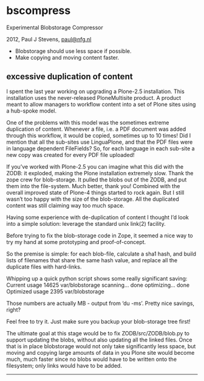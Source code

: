 bscompress
==========

Experimental Blobstorage Compressor

2012, Paul J Stevens, paul@nfg.nl


- Blobstorage should use less space if possible.
- Make copying and moving content faster.

excessive duplication of content
--------------------------------

I spent the last year working on upgrading a Plone-2.5 installation. This installation uses the never-released PloneMultisite product. A product meant to allow managers to workflow content into a set of Plone sites using a hub-spoke model. 

One of the problems with this model was the sometimes extreme duplication of content. Whenever a file, i.e. a PDF document was added through this workflow, it would be copied, sometimes up to 10 times! Did I mention that all the sub-sites use LinguaPlone, and that the PDF files were in language dependent FileFields? So, for each language in each sub-site a new copy was created for every PDF file uploaded!

If you’ve worked with Plone-2.5 you can imagine what this did with the ZODB: it exploded, making the Plone installation extremely slow. Thank the zope crew for blob-storage. It pulled the blobs out of the ZODB, and put them into the file-system. Much better, thank you! Combined with the overall improved state of Plone-4 things started to rock again. But I still wasn’t too happy with the size of the blob-storage. All the duplicated content was still claiming way too much space.

Having some experience with de-duplication of content I thought I’d look into a simple solution: leverage the standard unix link(2) facility.

Before trying to fix the blob-storage code in Zope, it seemed a nice way to try my hand at some prototyping and proof-of-concept.

So the premise is simple: for each blob-file, calculate a sha1 hash, and build lists of filenames that share the same hash value, and replace all the duplicate files with hard-links.

Whipping up a quick python script shows some really significant saving:
Current usage
14625	var/blobstorage
scanning... done
optimizing... done
Optimized usage
2395	var/blobstorage


Those numbers are actually MB - output from ‘du -ms’. Pretty nice savings, right?

Feel free to try it. Just make sure you backup your blob-storage tree first!

The ultimate goal at this stage would be to fix ZODB/src/ZODB/blob.py to support updating the blobs, without also updating all the linked files. Once that is in place blobstorage would not only take significantly less space, but moving and copying large amounts of data in you Plone site would become much, much faster since no blobs would have to be written onto the filesystem; only links would have to be added.

---
